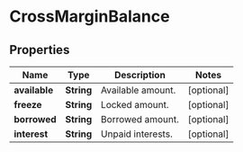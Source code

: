 
# CrossMarginBalance

## Properties

Name | Type | Description | Notes
------------ | ------------- | ------------- | -------------
**available** | **String** | Available amount. |  [optional]
**freeze** | **String** | Locked amount. |  [optional]
**borrowed** | **String** | Borrowed amount. |  [optional]
**interest** | **String** | Unpaid interests. |  [optional]

